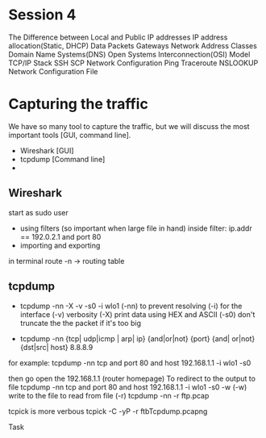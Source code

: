 # Session 4

The Difference between Local and Public IP addresses
IP address allocation(Static, DHCP)
Data Packets
Gateways
Network Address Classes
Domain Name Systems(DNS)
Open Systems Interconnection(OSI) Model
TCP/IP Stack
SSH
SCP
Network Configuration
Ping
Traceroute
NSLOOKUP
Network Configuration File

# Capturing the traffic

We have so many tool to capture the traffic, but we will discuss the most important tools [GUI, command line].

- Wireshark [GUI]
- tcpdump [Command line]
-

## Wireshark

start as sudo user

- using filters (so important when large file in hand)
  inside filter: ip.addr == 192.0.2.1 and port 80
- importing and exporting

in terminal
route -n -> routing table

## tcpdump

- tcpdump -nn -X -v -s0 -i wlo1
  (-nn) to prevent resolving
  (-i) for the interface
  (-v) verbosity
  (-X) print data using HEX and ASCII
  (-s0) don't truncate the the packet if it's too big

- tcpdump -nn {tcp| udp|icmp | arp| ip} {and|or|not} {port} {and| or|not} {dst|src| host} 8.8.8.9

for example:
tcpdump -nn tcp and port 80 and host 192.168.1.1 -i wlo1 -s0

then go open the 192.168.1.1 (router homepage)
To redirect to the output to file
tcpdump -nn tcp and port 80 and host 192.168.1.1 -i wlo1 -s0 -w
(-w) write to the file
to read from file (-r)
tcpdump -nn -r ftp.pcap

tcpick is more verbous
tcpick -C -yP -r ftbTcpdump.pcapng

Task
